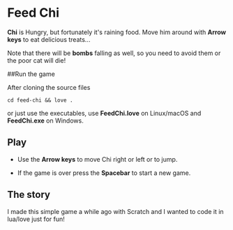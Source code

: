 # Feed Chi

**Chi** is Hungry, but fortunately it's raining food.
Move him around with **Arrow keys** to eat delicious treats...

Note that there will be **bombs** falling as well, so you need to avoid them or the poor cat will die!

##Run the game

After cloning the source files

```
cd feed-chi && love .
```

or just use the executables, use **FeedChi.love** on Linux/macOS and **FeedChi.exe** on Windows.


## Play
* Use the **Arrow keys** to move Chi right or left or to jump.

* If the game is over press the **Spacebar** to start a new game.

## The story

I made this simple game a while ago with Scratch and I wanted to code it in lua/love just for fun!
